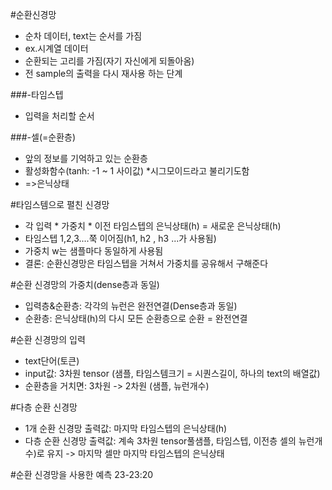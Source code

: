 #순환신경망
- 순차 데이터, text는 순서를 가짐
- ex.시계열 데이터
- 순환되는 고리를 가짐(자기 자신에게 되돌아옴)
- 전 sample의 출력을 다시 재사용 하는 단계

###-타임스텝
- 입력을 처리할 순서

###-셀(=순환층)
- 앞의 정보를 기억하고 있는 순환층
- 활성화함수(tanh: -1 ~ 1 사이값) *시그모이드라고 불리기도함
- =>은닉상태

#타임스템으로 펼친 신경망
- 각 입력 * 가중치 * 이전 타임스텝의 은닉상태(h) = 새로운 은닉상태(h)
- 타임스텝 1,2,3....쭉 이어짐(h1, h2 , h3 ...가 사용됨)
- 가중치 w는 샘플마다 동일하게 사용됨
- 결론: 순환신경망은 타임스텝을 거쳐서 가중치를 공유해서 구해준다

#순환 신경망의 가중치(dense층과 동일)
- 입력층&순환층: 각각의 뉴런은 완전연결(Dense층과 동일)
- 순환층: 은닉상태(h)의 다시 모든 순환층으로 순환 = 완전연결

#순환 신경망의 입력
- text단어(토큰) 
- input값: 3차원 tensor (샘플, 타임스템크기 = 시퀀스길이, 하나의 text의 배열값)
- 순환층을 거치면: 3차원 -> 2차원 (샘플, 뉴런개수)

#다층 순환 신경망
- 1개 순환 신경망 출력값: 마지막 타임스텝의 은닉상태(h)
- 다층 순환 신경망 출력값: 계속 3차원 tensor풀샘플, 타임스텝, 이전층 셀의 뉴런개수)로 유지 -> 마지막 셀만 마지막 타임스텝의 은닉상태

#순환 신경망을 사용한 예측
23-23:20


